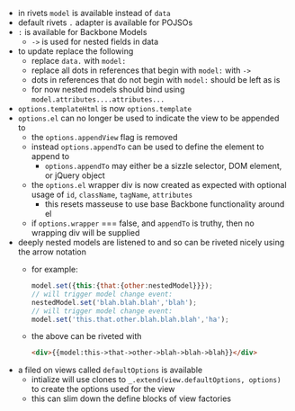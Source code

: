 * in rivets `model` is available instead of `data`
* default rivets `.` adapter is available for POJSOs
* `:` is available for Backbone Models
    * `->` is used for nested fields in data
* to update replace the following
    * replace `data.` with `model:`
    * replace all dots in references that begin with `model:` with `->`
    * dots in references that do not begin with `model:` should be left as is
    * for now nested models should bind using `model.attributes....attributes...`
* `options.templateHtml` is now `options.template`
* `options.el` can no longer be used to indicate the view to be appended to
    * the `options.appendView` flag is removed
    * instead `options.appendTo` can be used to define the element to append to
        * `options.appendTo` may either be a sizzle selector, DOM element, or jQuery object
    * the `options.el` wrapper div is now created as expected with optional usage of `id`, `className`, `tagName`, `attributes`
        * this resets masseuse to use base Backbone functionality around el
    * if `options.wrapper` === false, and `appendTo` is truthy, then no wrapping div will be supplied
* deeply nested models are listened to and so can be riveted nicely using the arrow notation
    * for example:

        ```javascript
        model.set({this:{that:{other:nestedModel}}});
        // will trigger model change event:
        nestedModel.set('blah.blah.blah','blah');
        // will trigger model change event:
        model.set('this.that.other.blah.blah.blah','ha');
        ```

    * the above can be riveted with

        ```html
        <div>{{model:this->that->other->blah->blah->blah}}</div>
        ```
* a filed on views called `defaultOptions` is available
    * intialize will use clones to `_.extend(view.defaultOptions, options)` to create the options used for the view
    * this can slim down the define blocks of view factories

